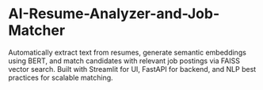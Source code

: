 # AI-Resume-Analyzer-and-Job-Matcher
Automatically extract text from resumes, generate semantic embeddings using BERT, and match candidates with relevant job postings via FAISS vector search. Built with Streamlit for UI, FastAPI for backend, and NLP best practices for scalable matching.
